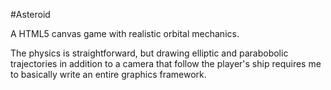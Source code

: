 #Asteroid

A HTML5 canvas game with realistic orbital mechanics.

The physics is straightforward, but drawing elliptic and parabobolic trajectories in addition to a camera that follow the player's ship requires me to basically write an entire graphics framework. 
